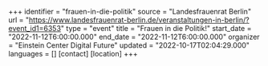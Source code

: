 +++
identifier = "frauen-in-die-politik"
source = "Landesfrauenrat Berlin"
url = "https://www.landesfrauenrat-berlin.de/veranstaltungen-in-berlin/?event_id1=6353"
type = "event"
title = "Frauen in die Politik!"
start_date = "2022-11-12T6:00:00.000"
end_date = "2022-11-12T6:00:00.000"
organizer = "Einstein Center Digital Future"
updated = "2022-10-17T02:04:29.000"
languages = []
[contact]
[location]
+++